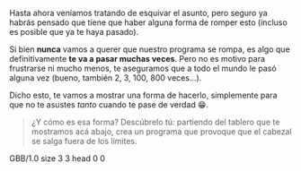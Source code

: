 Hasta ahora veníamos tratando de esquivar el asunto, pero seguro ya habrás pensado que tiene que haber alguna forma de romper esto (incluso es posible que ya te haya pasado).

Si bien **nunca** vamos a querer que nuestro programa se rompa, es algo que definitivamente **te va a pasar muchas veces**. Pero no es motivo para frustrarse ni mucho menos, te aseguramos que a todo el mundo le pasó alguna vez (bueno, también 2, 3, 100, 800 veces...).

Dicho esto, te vamos a mostrar una forma de hacerlo, simplemente para que no te asustes _tanto_ cuando te pase de verdad :grin:.

> ¿Y cómo es esa forma? Descúbrelo tú: partiendo del tablero que te mostramos acá abajo, crea un programa que provoque que el cabezal se salga fuera de los límites.

<gs-board> 
  GBB/1.0 
  size 3 3 
  head 0 0
</gs-board>